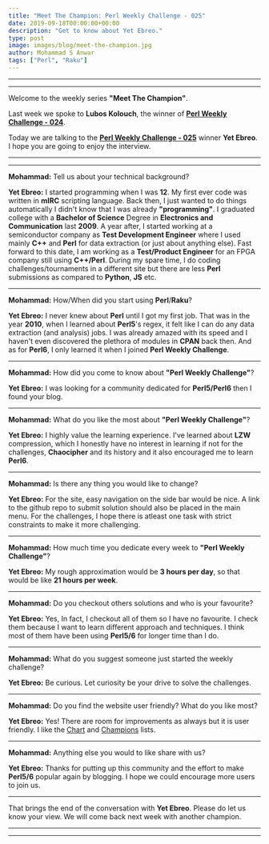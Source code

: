 ```yaml
---
title: "Meet The Champion: Perl Weekly Challenge - 025"
date: 2019-09-18T00:00:00+00:00
description: "Get to know about Yet Ebreo."
type: post
image: images/blog/meet-the-champion.jpg
author: Mohammad S Anwar
tags: ["Perl", "Raku"]
---
```

***
***

Welcome to the weekly series **"Meet The Champion"**.

Last week we spoke to **Lubos Kolouch**, the winner of **[Perl Weekly Challenge - 024](/blog/meet-the-champion-024)**.

Today we are talking to the **[Perl Weekly Challenge - 025](/blog/perl-weekly-challenge-025)** winner **Yet Ebreo**. I hope you are going to enjoy the interview.

***
***

**Mohammad:** Tell us about your technical background?

**Yet Ebreo:** I started programming when I was **12**. My first ever code was written in **mIRC** scripting language. Back then, I just wanted to do things automatically I didn't know that I was already **"programming"**. I graduated college with a **Bachelor of Science** Degree in **Electronics and Communication** last **2009**. A year after, I started working at a semiconductor company as **Test Development Engineer** where I used mainly **C++** and **Perl** for data extraction (or just about anything else). Fast forward to this date, I am working as a **Test/Product Engineer** for an FPGA company still using **C++/Perl**. During my spare time, I do coding challenges/tournaments in a different site but there are less **Perl** submissions as compared to **Python**, **JS** etc.

***

**Mohammad:** How/When did you start using **Perl**/**Raku**?

**Yet Ebreo:** I never knew about **Perl** until I got my first job. That was in the year **2010**, when I learned about **Perl5**'s regex, it felt like I can do any data extraction (and analysis) jobs. I was already amazed with its speed and I haven't even discovered the plethora of modules in **CPAN** back then. And as for **Perl6**, I only learned it when I joined **Perl Weekly Challenge**.

***

**Mohammad:** How did you come to know about **"Perl Weekly Challenge"**?

**Yet Ebreo:** I was looking for a community dedicated for **Perl5/Perl6** then I found your blog.

***

**Mohammad:** What do you like the most about **"Perl Weekly Challenge"**?

**Yet Ebreo:** I highly value the learning experience. I've learned about **LZW** compression, which I honestly have no interest in learning if not for the challenges, **Chaocipher** and its history and it also encouraged me to learn **Perl6**.

***

**Mohammad:** Is there any thing you would like to change?

**Yet Ebreo:** For the site, easy navigation on the side bar would be nice. A link to the github repo to submit solution should also be placed in the main menu. For the challenges, I hope there is atleast one task with strict constraints to make it more challenging.

***

**Mohammad:** How much time you dedicate every week to **"Perl Weekly Challenge"**?

**Yet Ebreo:** My rough approximation would be **3 hours per day**, so that would be like **21 hours per week**.

***

**Mohammad:** Do you checkout others solutions and who is your favourite?

**Yet Ebreo:** Yes, In fact, I checkout all of them so I have no favourite. I check them because I want to learn different approach and techniques. I think most of them have been using **Perl5/6** for longer time than I do.

***

**Mohammad:** What do you suggest someone just started the weekly challenge?

**Yet Ebreo:** Be curious. Let curiosity be your drive to solve the challenges.

***

**Mohammad:** Do you find the website user friendly? What do you like most?

**Yet Ebreo:** Yes! There are room for improvements as always but it is user friendly. I like the [Chart](/chart) and [Champions](/champions) lists.

***

**Mohammad:** Anything else you would to like share with us?

**Yet Ebreo:** Thanks for putting up this community and the effort to make **Perl5/6** popular again by blogging. I hope we could encourage more users to join us.

***

That brings the end of the conversation with **Yet Ebreo**. Please do let us know your view. We will come back next week with another champion.

***
***

